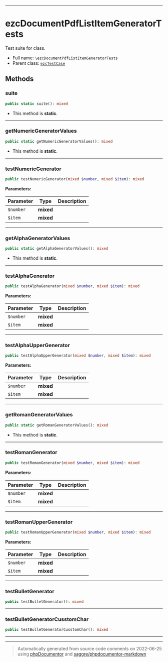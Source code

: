 ***

# ezcDocumentPdfListItemGeneratorTests

Test suite for class.



* Full name: `\ezcDocumentPdfListItemGeneratorTests`
* Parent class: [`ezcTestCase`](./ezcTestCase.md)




## Methods


### suite



```php
public static suite(): mixed
```



* This method is **static**.







***

### getNumericGeneratorValues



```php
public static getNumericGeneratorValues(): mixed
```



* This method is **static**.







***

### testNumericGenerator



```php
public testNumericGenerator(mixed $number, mixed $item): mixed
```








**Parameters:**

| Parameter | Type | Description |
|-----------|------|-------------|
| `$number` | **mixed** |  |
| `$item` | **mixed** |  |




***

### getAlphaGeneratorValues



```php
public static getAlphaGeneratorValues(): mixed
```



* This method is **static**.







***

### testAlphaGenerator



```php
public testAlphaGenerator(mixed $number, mixed $item): mixed
```








**Parameters:**

| Parameter | Type | Description |
|-----------|------|-------------|
| `$number` | **mixed** |  |
| `$item` | **mixed** |  |




***

### testAlphaUpperGenerator



```php
public testAlphaUpperGenerator(mixed $number, mixed $item): mixed
```








**Parameters:**

| Parameter | Type | Description |
|-----------|------|-------------|
| `$number` | **mixed** |  |
| `$item` | **mixed** |  |




***

### getRomanGeneratorValues



```php
public static getRomanGeneratorValues(): mixed
```



* This method is **static**.







***

### testRomanGenerator



```php
public testRomanGenerator(mixed $number, mixed $item): mixed
```








**Parameters:**

| Parameter | Type | Description |
|-----------|------|-------------|
| `$number` | **mixed** |  |
| `$item` | **mixed** |  |




***

### testRomanUpperGenerator



```php
public testRomanUpperGenerator(mixed $number, mixed $item): mixed
```








**Parameters:**

| Parameter | Type | Description |
|-----------|------|-------------|
| `$number` | **mixed** |  |
| `$item` | **mixed** |  |




***

### testBulletGenerator



```php
public testBulletGenerator(): mixed
```











***

### testBulletGeneratorCusstomChar



```php
public testBulletGeneratorCusstomChar(): mixed
```











***


***
> Automatically generated from source code comments on 2022-06-25 using [phpDocumentor](http://www.phpdoc.org/) and [saggre/phpdocumentor-markdown](https://github.com/Saggre/phpDocumentor-markdown)
